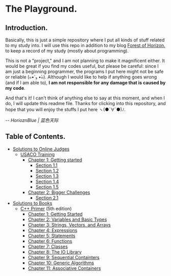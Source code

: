 # The Playground.
## Introduction.
Basically, this is just a simple repository where I put all kinds of stuff related to my study into. I will use this repo in addition to my blog [Forest of Horizon.](http://www.forestofhorizon.com/) to keep a record of my study (mostly about programming).

This is not a "project," and I am not planning to make it magnificent either. It would be great if you find my codes useful, but please be careful: since I am just a beginning programmer, the programs I put here might not be safe or reliable (๑•́ ₃ •̀๑). Although I would like to help if anything goes wrong (and if I am able to), **I am not responsible for any damage that is caused by my code**.

And that's it! I can't think of anything else to say at this moment, and when I do, I will update this readme file. Thanks for clicking into this repository, and hope that you will enjoy the stuffs I put here ヽ(●´∀`●)ﾉ.

-- _HorioznBlue | 蓝色天际_

## Table of Contents.
- [Solutions to Online Judges](Solutions-to-OJs)
  - [USACO Training](Solutions-to-OJs/USACO)
    - [Chapter 1: Getting started](/Solutions-to-OJs/USACO/Chapter1)
      - [Section 1.1](Solutions-to-OJs/USACO/Chapter1/1.1)
      - [Section 1.2](Solutions-to-OJs/USACO/Chapter1/1.2)
      - [Section 1.3](Solutions-to-OJs/USACO/Chapter1/1.3)
      - [Section 1.4](Solutions-to-OJs/USACO/Chapter1/1.4)
      - [Section 1.5](Solutions-to-OJs/USACO/Chapter1/1.5)
    - [Chapter 2: Bigger Challenges](/Solutions-to-OJs/USACO/Chapter2)
      - [Section 2.1](Solutions-to-OJs/USACO/Chapter2/2.1)
- [Solutions to Books](Solutions-to-Books)
  - [C++ Primer](Solutions-to-Books/C++Primer) (5th edition)
    - [Chapter 1: Getting Started](Solutions-to-Books/C++Primer/Chapter01)
    - [Chapter 2: Variables and Basic Types](Solutions-to-Books/C++Primer/Chapter02)
    - [Chapter 3: Strings, Vectors, and Arrays](Solutions-to-Books/C++Primer/Chapter03)
    - [Chapter 4: Expressions](Solutions-to-Books/C++Primer/Chapter04)
    - [Chapter 5: Statements](Solutions-to-Books/C++Primer/Chapter05)
    - [Chapter 6: Functions](Solutions-to-Books/C++Primer/Chapter06)
    - [Chapter 7: Classes](Solutions-to-Books/C++Primer/Chapter07)
    - [Chapter 8: The IO Library](Solutions-to-Books/C++Primer/Chapter08)
    - [Chapter 9: Sequential Containters](Solutions-to-Books/C++Primer/Chapter09)
    - [Chapter 10: Generic Algorithms](Solutions-to-Books/C++Primer/Chapter10)
    - [Chapter 11: Associative Containers](Solutions-to-Books/C++Primer/Chapter11)
    